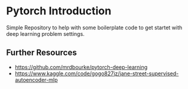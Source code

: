 # Pytorch Introduction

Simple Repository to help with some boilerplate code to get startet with deep learning problem settings.

## Further Resources

- https://github.com/mrdbourke/pytorch-deep-learning
- https://www.kaggle.com/code/gogo827jz/jane-street-supervised-autoencoder-mlp
